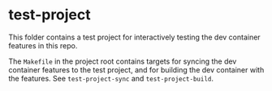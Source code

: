 # test-project

This folder contains a test project for interactively testing the dev container features in this repo.

The `Makefile` in the project root contains targets for syncing the dev container features to the test project, and for building the dev container with the features. See `test-project-sync` and `test-project-build`.